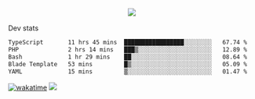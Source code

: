 <h3 align="center">
  <a href="https://github.com/spoopy2023">
      <img src="https://github-profile-trophy.vercel.app/?username=Spoopy2023&no-bg=true&no-frame=true">
  </a>
</h3>

Dev stats
<!--START_SECTION:waka-->

```txt
TypeScript       11 hrs 45 mins  █████████████████░░░░░░░░   67.74 %
PHP              2 hrs 14 mins   ███▒░░░░░░░░░░░░░░░░░░░░░   12.89 %
Bash             1 hr 29 mins    ██░░░░░░░░░░░░░░░░░░░░░░░   08.64 %
Blade Template   53 mins         █▒░░░░░░░░░░░░░░░░░░░░░░░   05.09 %
YAML             15 mins         ▒░░░░░░░░░░░░░░░░░░░░░░░░   01.47 %
```

<!--END_SECTION:waka-->
[![wakatime](https://wakatime.com/badge/user/018ece4c-ff65-47b1-86a2-26e4e720c978.svg)](https://wakatime.com/@mac_g)
<img src="https://camo.githubusercontent.com/935c1e1091fb0ce9d975d06263ed4bc014721cd7e52b557f59b07c85da01afe3/68747470733a2f2f6b6f6d617265762e636f6d2f67687076632f3f757365726e616d653d5843726166744d616e3532266c6162656c3d566965777326636f6c6f723d626c7565267374796c653d706c6173746963">
